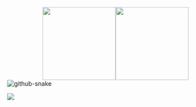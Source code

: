 <div style="display: flex; justify-content: center;">
<a><img src="https://github-readme-stats.vercel.app/api?username=koftamainee&theme=tokyonight&hide_border=false&include_all_commits=false&count_private=false" height="170px"></a>
<a><img src="https://github-readme-streak-stats.herokuapp.com/?user=koftamainee&theme=tokyonight&hide_border=falsee" height="170px"></a>
</div>

<picture>
  <source media="(prefers-color-scheme: dark)" srcset="https://raw.githubusercontent.com/koftamainee/koftamainee/output/github-contribution-grid-snake-dark.svg" />
  <source media="(prefers-color-scheme: light)" srcset="https://raw.githubusercontent.com/koftamainee/koftamainee/output/github-contribution-grid-snake.svg" />
  <img alt="github-snake" src="github-snake.svg" />
</picture>

[![](https://visitcount.itsvg.in/api?id=koftamainee&icon=0&color=0)](https://visitcount.itsvg.in)
